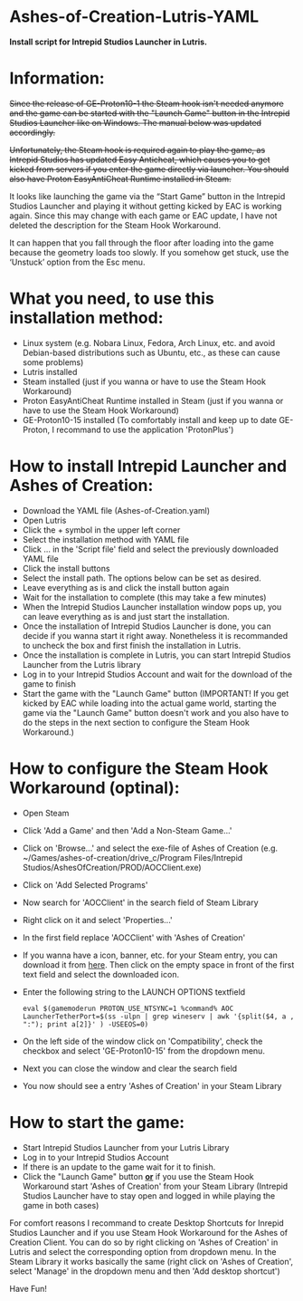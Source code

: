 # Ashes-of-Creation-Lutris-YAML
<b>Install script for Intrepid Studios Launcher in Lutris.</b>

Information:
============
~~Since the release of GE-Proton10-1 the Steam hook isn't needed anymore and the game can be started with the "Launch Game" button in the Intrepid Studios Launcher like on Windows. The manual below was updated accordingly.~~

~~Unfortunately, the Steam hook is required again to play the game, as Intrepid Studios has updated Easy Anticheat, which causes you to get kicked from servers if you enter the game directly via launcher. You should also have Proton EasyAntiCheat Runtime installed in Steam.~~

It looks like launching the game via the “Start Game” button in the Intrepid Studios Launcher and playing it without getting kicked by EAC is working again. Since this may change with each game or EAC update, I have not deleted the description for the Steam Hook Workaround.

It can happen that you fall through the floor after loading into the game because the geometry loads too slowly. If you somehow get stuck, use the ‘Unstuck’ option from the Esc menu.

What you need, to use this installation method:
===============================================

- Linux system (e.g. Nobara Linux, Fedora, Arch Linux, etc. and avoid Debian-based distributions such as Ubuntu, etc., as these can cause some problems)
- Lutris installed
- Steam installed (just if you wanna or have to use the Steam Hook Workaround)
- Proton EasyAntiCheat Runtime installed in Steam (just if you wanna or have to use the Steam Hook Workaround)
- GE-Proton10-15 installed (To comfortably install and keep up to date GE-Proton, I recommand to use the application 'ProtonPlus')

How to install Intrepid Launcher and Ashes of Creation:
=======================================================

- Download the YAML file (Ashes-of-Creation.yaml)
- Open Lutris
- Click the + symbol in the upper left corner
- Select the installation method with YAML file
- Click ... in the 'Script file' field and select the previously downloaded YAML file
- Click the install buttons
- Select the install path. The options below can be set as desired.
- Leave everything as is and click the install button again
- Wait for the installation to complete (this may take a few minutes)
- When the Intrepid Studios Launcher installation window pops up, you can leave everything as is and just start the installation.
- Once the installation of Intrepid Studios Launcher is done, you can decide if you wanna start it right away. Nonetheless it is recommanded to uncheck the box and first finish the installation in Lutris.
- Once the installation is complete in Lutris, you can start Intrepid Studios Launcher from the Lutris library
- Log in to your Intrepid Studios Account and wait for the download of the game to finish
- Start the game with the "Launch Game" button (IMPORTANT! If you get kicked by EAC while loading into the actual game world, starting the game via the "Launch Game" button doesn't work and you also have to do the steps in the next section to configure the Steam Hook Workaround.)

How to configure the Steam Hook Workaround (optinal):
=====================================================
- Open Steam
- Click 'Add a Game' and then 'Add a Non-Steam Game...'
- Click on 'Browse...' and select the exe-file of Ashes of Creation (e.g. ~/Games/ashes-of-creation/drive_c/Program Files/Intrepid Studios/AshesOfCreation/PROD/AOCClient.exe)
- Click on 'Add Selected Programs'
- Now search for 'AOCClient' in the search field of Steam Library
- Right click on it and select 'Properties...'
- In the first field replace 'AOCClient' with 'Ashes of Creation'
- If you wanna have a icon, banner, etc. for your Steam entry, you can download it from [here](https://www.steamgriddb.com/search/grids?term=Ashes+of+Creation). Then click on the empty space in front of the first text field and select the downloaded icon.
- Enter the following string to the LAUNCH OPTIONS textfield
  
  `eval $(gamemoderun PROTON_USE_NTSYNC=1 %command% AOC LauncherTetherPort=$(ss -ulpn | grep wineserv | awk '{split($4, a , ":"); print a[2]}' ) -USEEOS=0)`
  
- On the left side of the window click on 'Compatibility', check the checkbox and select 'GE-Proton10-15' from the dropdown menu.
- Next you can close the window and clear the search field
- You now should see a entry 'Ashes of Creation' in your Steam Library

How to start the game:
======================

- Start Intrepid Studios Launcher from your Lutris Library
- Log in to your Intrepid Studios Account
- If there is an update to the game wait for it to finish.
- Click the "Launch Game" button <ins><strong>or</strong></ins> if you use the Steam Hook Workaround start 'Ashes of Creation' from your Steam Library (Intrepid Studios Launcher have to stay open and logged in while playing the game in both cases)

For comfort reasons I recommand to create Desktop Shortcuts for Inrepid Studios Launcher and if you use Steam Hook Workaround for the Ashes of Creation Client. You can do so by right clicking on 'Ashes of Creation' in Lutris and select the corresponding option from dropdown menu. In the Steam Library it works basically the same (right click on 'Ashes of Creation', select 'Manage' in the dropdown menu and then 'Add desktop shortcut')

Have Fun!
